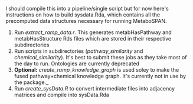 I should compile this into a pipeline/single script but for now here's instructions on how to build sysdata.Rda, which contains all the precomputed data structures necessary for running MetaboSPAN.

1. Run _extract\_ramp\_data.r_. This generates metabHasPathway and metabHasStructure Rds files which are stored in their respective subdirectories 
2. Run scripts in subdirectories (_pathway\_similarity_ and _chemical\_similarity_). It's best to submit these jobs as they take most of the day to run. Ontologies are currently deprecated
3. **Optional:** _create\_ramp\_knowledge\_graph_ is used soley to make the fused pathway+chemical knowledge graph. It's currently not in use by the package._
4. Run _create\_sysData.R_ to convert intermediate files into adjacency matrices and compile into sysData.Rda
